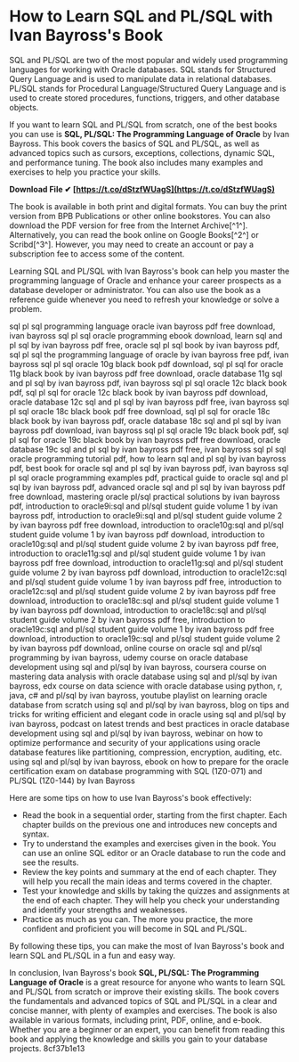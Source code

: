 
 
# How to Learn SQL and PL/SQL with Ivan Bayross's Book
 
SQL and PL/SQL are two of the most popular and widely used programming languages for working with Oracle databases. SQL stands for Structured Query Language and is used to manipulate data in relational databases. PL/SQL stands for Procedural Language/Structured Query Language and is used to create stored procedures, functions, triggers, and other database objects.
 
If you want to learn SQL and PL/SQL from scratch, one of the best books you can use is **SQL, PL/SQL: The Programming Language of Oracle** by Ivan Bayross. This book covers the basics of SQL and PL/SQL, as well as advanced topics such as cursors, exceptions, collections, dynamic SQL, and performance tuning. The book also includes many examples and exercises to help you practice your skills.
 
**Download File ✔ [https://t.co/dStzfWUagS](https://t.co/dStzfWUagS)**


 
The book is available in both print and digital formats. You can buy the print version from BPB Publications or other online bookstores. You can also download the PDF version for free from the Internet Archive[^1^]. Alternatively, you can read the book online on Google Books[^2^] or Scribd[^3^]. However, you may need to create an account or pay a subscription fee to access some of the content.
 
Learning SQL and PL/SQL with Ivan Bayross's book can help you master the programming language of Oracle and enhance your career prospects as a database developer or administrator. You can also use the book as a reference guide whenever you need to refresh your knowledge or solve a problem.
 
sql pl sql programming language oracle ivan bayross pdf free download,  ivan bayross sql pl sql oracle programming ebook download,  learn sql and pl sql by ivan bayross pdf free,  oracle sql pl sql book by ivan bayross pdf,  sql pl sql the programming language of oracle by ivan bayross free pdf,  ivan bayross sql pl sql oracle 10g black book pdf download,  sql pl sql for oracle 11g black book by ivan bayross pdf free download,  oracle database 11g sql and pl sql by ivan bayross pdf,  ivan bayross sql pl sql oracle 12c black book pdf,  sql pl sql for oracle 12c black book by ivan bayross pdf download,  oracle database 12c sql and pl sql by ivan bayross pdf free,  ivan bayross sql pl sql oracle 18c black book pdf free download,  sql pl sql for oracle 18c black book by ivan bayross pdf,  oracle database 18c sql and pl sql by ivan bayross pdf download,  ivan bayross sql pl sql oracle 19c black book pdf,  sql pl sql for oracle 19c black book by ivan bayross pdf free download,  oracle database 19c sql and pl sql by ivan bayross pdf free,  ivan bayross sql pl sql oracle programming tutorial pdf,  how to learn sql and pl sql by ivan bayross pdf,  best book for oracle sql and pl sql by ivan bayross pdf,  ivan bayross sql pl sql oracle programming examples pdf,  practical guide to oracle sql and pl sql by ivan bayross pdf,  advanced oracle sql and pl sql by ivan bayross pdf free download,  mastering oracle pl/sql practical solutions by ivan bayross pdf,  introduction to oracle9i:sql and pl/sql student guide volume 1 by ivan bayross pdf,  introduction to oracle9i:sql and pl/sql student guide volume 2 by ivan bayross pdf free download,  introduction to oracle10g:sql and pl/sql student guide volume 1 by ivan bayross pdf download,  introduction to oracle10g:sql and pl/sql student guide volume 2 by ivan bayross pdf free,  introduction to oracle11g:sql and pl/sql student guide volume 1 by ivan bayross pdf free download,  introduction to oracle11g:sql and pl/sql student guide volume 2 by ivan bayross pdf download,  introduction to oracle12c:sql and pl/sql student guide volume 1 by ivan bayross pdf free,  introduction to oracle12c:sql and pl/sql student guide volume 2 by ivan bayross pdf free download,  introduction to oracle18c:sql and pl/sql student guide volume 1 by ivan bayross pdf download,  introduction to oracle18c:sql and pl/sql student guide volume 2 by ivan bayross pdf free,  introduction to oracle19c:sql and pl/sql student guide volume 1 by ivan bayross pdf free download,  introduction to oracle19c:sql and pl/sql student guide volume 2 by ivan bayross pdf download,  online course on oracle sql and pl/sql programming by ivan bayross,  udemy course on oracle database development using sql and pl/sql by ivan bayross,  coursera course on mastering data analysis with oracle database using sql and pl/sql by ivan bayross,  edx course on data science with oracle database using python, r, java, c# and pl/sql by ivan bayross,  youtube playlist on learning oracle database from scratch using sql and pl/sql by ivan bayross,  blog on tips and tricks for writing efficient and elegant code in oracle using sql and pl/sql by ivan bayross,  podcast on latest trends and best practices in oracle database development using sql and pl/sql by ivan bayross,  webinar on how to optimize performance and security of your applications using oracle database features like partitioning, compression, encryption, auditing, etc. using sql and pl/sql by ivan bayross,  ebook on how to prepare for the oracle certification exam on database programming with SQL (1Z0-071) and PL/SQL (1Z0-144) by Ivan Bayross

Here are some tips on how to use Ivan Bayross's book effectively:
 
- Read the book in a sequential order, starting from the first chapter. Each chapter builds on the previous one and introduces new concepts and syntax.
- Try to understand the examples and exercises given in the book. You can use an online SQL editor or an Oracle database to run the code and see the results.
- Review the key points and summary at the end of each chapter. They will help you recall the main ideas and terms covered in the chapter.
- Test your knowledge and skills by taking the quizzes and assignments at the end of each chapter. They will help you check your understanding and identify your strengths and weaknesses.
- Practice as much as you can. The more you practice, the more confident and proficient you will become in SQL and PL/SQL.

By following these tips, you can make the most of Ivan Bayross's book and learn SQL and PL/SQL in a fun and easy way.

In conclusion, Ivan Bayross's book **SQL, PL/SQL: The Programming Language of Oracle** is a great resource for anyone who wants to learn SQL and PL/SQL from scratch or improve their existing skills. The book covers the fundamentals and advanced topics of SQL and PL/SQL in a clear and concise manner, with plenty of examples and exercises. The book is also available in various formats, including print, PDF, online, and e-book. Whether you are a beginner or an expert, you can benefit from reading this book and applying the knowledge and skills you gain to your database projects.
 8cf37b1e13
 
